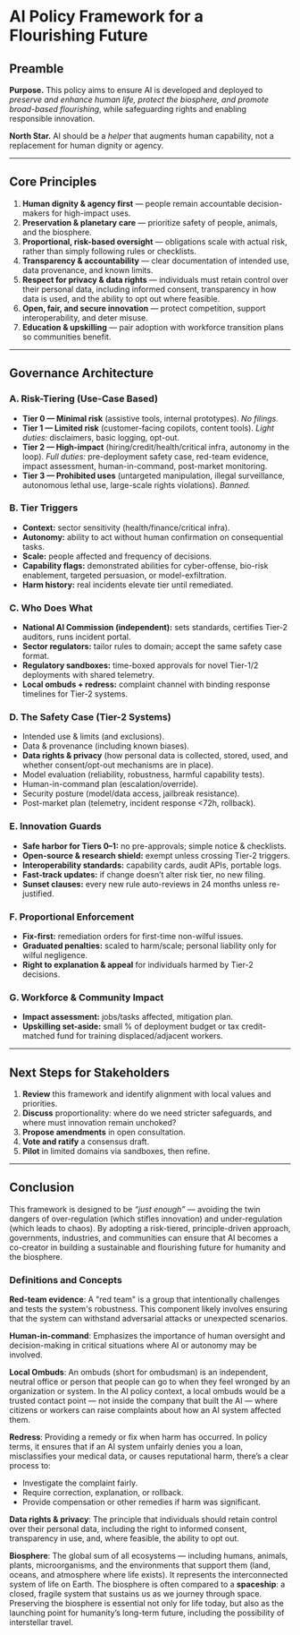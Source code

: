# AI Policy Framework for a Flourishing Future
<!-- **version - September 14th, 2025** -->

## Preamble
**Purpose.** This policy aims to ensure AI is developed and deployed to *preserve and enhance human life, protect the biosphere, and promote broad-based flourishing*, while safeguarding rights and enabling responsible innovation.

**North Star.** AI should be a *helper* that augments human capability, not a replacement for human dignity or agency.

---

## Core Principles
1. **Human dignity & agency first** — people remain accountable decision-makers for high-impact uses.
2. **Preservation & planetary care** — prioritize safety of people, animals, and the biosphere.
3. **Proportional, risk-based oversight** — obligations scale with actual risk, rather than simply following rules or checklists.
4. **Transparency & accountability** — clear documentation of intended use, data provenance, and known limits.
5. **Respect for privacy & data rights** — individuals must retain control over their personal data, including informed consent, transparency in how data is used, and the ability to opt out where feasible.
6. **Open, fair, and secure innovation** — protect competition, support interoperability, and deter misuse.
7. **Education & upskilling** — pair adoption with workforce transition plans so communities benefit.

---

## Governance Architecture

### A. Risk-Tiering (Use-Case Based)
- **Tier 0 — Minimal risk** (assistive tools, internal prototypes). *No filings.*
- **Tier 1 — Limited risk** (customer-facing copilots, content tools). *Light duties:* disclaimers, basic logging, opt-out.
- **Tier 2 — High-impact** (hiring/credit/health/critical infra, autonomy in the loop). *Full duties:* pre-deployment safety case, red-team evidence, impact assessment, human-in-command, post-market monitoring.
- **Tier 3 — Prohibited uses** (untargeted manipulation, illegal surveillance, autonomous lethal use, large-scale rights violations). *Banned.*

### B. Tier Triggers
- **Context:** sector sensitivity (health/finance/critical infra).
- **Autonomy:** ability to act without human confirmation on consequential tasks.
- **Scale:** people affected and frequency of decisions.
- **Capability flags:** demonstrated abilities for cyber-offense, bio-risk enablement, targeted persuasion, or model-exfiltration.
- **Harm history:** real incidents elevate tier until remediated.

### C. Who Does What
- **National AI Commission (independent):** sets standards, certifies Tier-2 auditors, runs incident portal.
- **Sector regulators:** tailor rules to domain; accept the same safety case format.
- **Regulatory sandboxes:** time-boxed approvals for novel Tier-1/2 deployments with shared telemetry.
- **Local ombuds + redress:** complaint channel with binding response timelines for Tier-2 systems.

### D. The Safety Case (Tier-2 Systems)
- Intended use & limits (and exclusions).
- Data & provenance (including known biases).
- **Data rights & privacy** (how personal data is collected, stored, used, and whether consent/opt-out mechanisms are in place).
- Model evaluation (reliability, robustness, harmful capability tests).
- Human-in-command plan (escalation/override).
- Security posture (model/data access, jailbreak resistance).
- Post-market plan (telemetry, incident response <72h, rollback).


### E. Innovation Guards
- **Safe harbor for Tiers 0–1:** no pre-approvals; simple notice & checklists.
- **Open-source & research shield:** exempt unless crossing Tier-2 triggers.
- **Interoperability standards:** capability cards, audit APIs, portable logs.
- **Fast-track updates:** if change doesn’t alter risk tier, no new filing.
- **Sunset clauses:** every new rule auto-reviews in 24 months unless re-justified.

### F. Proportional Enforcement
- **Fix-first:** remediation orders for first-time non-wilful issues.
- **Graduated penalties:** scaled to harm/scale; personal liability only for wilful negligence.
- **Right to explanation & appeal** for individuals harmed by Tier-2 decisions.

### G. Workforce & Community Impact
- **Impact assessment:** jobs/tasks affected, mitigation plan.
- **Upskilling set-aside:** small % of deployment budget or tax credit-matched fund for training displaced/adjacent workers.

---

## Next Steps for Stakeholders
1. **Review** this framework and identify alignment with local values and priorities.
2. **Discuss** proportionality: where do we need stricter safeguards, and where must innovation remain unchoked?
3. **Propose amendments** in open consultation.
4. **Vote and ratify** a consensus draft.
5. **Pilot** in limited domains via sandboxes, then refine.

---

## Conclusion
This framework is designed to be *“just enough”* — avoiding the twin dangers of over-regulation (which stifles innovation) and under-regulation (which leads to chaos). By adopting a risk-tiered, principle-driven approach, governments, industries, and communities can ensure that AI becomes a co-creator in building a sustainable and flourishing future for humanity and the biosphere.

### Definitions and Concepts

**Red-team evidence**: A "red team" is a group that intentionally challenges and tests the system's robustness. This component likely involves ensuring that the system can withstand adversarial attacks or unexpected scenarios.

**Human-in-command**: Emphasizes the importance of human oversight and decision-making in critical situations where AI or autonomy may be involved.

**Local Ombuds**: An ombuds (short for ombudsman) is an independent, neutral office or person that people can go to when they feel wronged by an organization or system. In the AI policy context, a local ombuds would be a trusted contact point — not inside the company that built the AI — where citizens or workers can raise complaints about how an AI system affected them.

**Redress**: Providing a remedy or fix when harm has occurred. In policy terms, it ensures that if an AI system unfairly denies you a loan, misclassifies your medical data, or causes reputational harm, there’s a clear process to:
- Investigate the complaint fairly.
- Require correction, explanation, or rollback.
- Provide compensation or other remedies if harm was significant.

**Data rights & privacy**: The principle that individuals should retain control over their personal data, including the right to informed consent, transparency in use, and, where feasible, the ability to opt out.

**Biosphere**: The global sum of all ecosystems — including humans, animals, plants, microorganisms, and the environments that support them (land, oceans, and atmosphere where life exists). It represents the interconnected system of life on Earth. The biosphere is often compared to a **spaceship**: a closed, fragile system that sustains us as we journey through space. Preserving the biosphere is essential not only for life today, but also as the launching point for humanity’s long-term future, including the possibility of interstellar travel.

